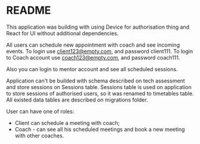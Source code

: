 # README

This application was building with using Device for authorisation thing and React for UI without additional dependencies.

All users can schedule new appointment with coach and see incoming events.
To login use client123@empty.com, and password client111.
To login to Coach account use coach123@empty.com, and password coach111.

Also you  can login to mentor account and see all scheduled sessions.

Application can't be builded with schema described on tech assessment and store sessions on Sessions table. Sessions table is used on application to store sessions of authorised users, so it was renamed to timetables table. All existed data tables are described on migrations folder.

User can have one of roles:
  * Client can schedule a meeting with coach;
  * Coach - can see all his scheduled meetings and book a new meeting with other coaches.
